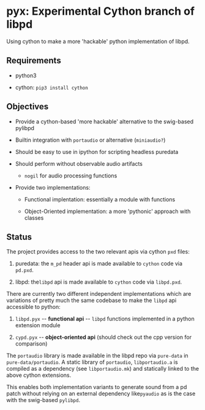# pyx: Experimental Cython branch of libpd

Using cython to make a more 'hackable' python implementation of libpd.


## Requirements

- python3

- cython: `pip3 install cython`


## Objectives

- Provide a cython-based 'more hackable' alternative to the swig-based pylibpd

- Builtin integration with `portaudio` or alternative (`miniaudio?`)

- Should be easy to use in ipython for scripting headless puredata

- Should perform without observable audio artifacts

  - `nogil` for audio processing functions

- Provide two implementations:

  - Functional implentation: essentially a module with functions

  - Object-Oriented implementation: a more 'pythonic' approach with classes


## Status

The project provides access to the two relevant apis via cython `pxd` files:

1. puredata: the `m_pd` header api is made available to `cython` code via `pd.pxd`.

2. libpd: the`libpd` api is made available to `cython` code via `libpd.pxd`.


There are currently two different independent implementations which are variations of pretty much the same codebase to make the `libpd` api accessible to python:

1. `libpd.pyx` -- **functional api** -- `libpd` functions implemented in a python extension module

2. `cypd.pyx` -- **object-oriented api** (should check out the cpp version for comparison)

The `portaudio` library is made available in the libpd repo via `pure-data` in `pure-data/portaudio`. A static library of `portaudio`, `libportaudio.a` is compiled as a dependency (see `libportaudio.mk`) and statically linked to the above cython extensions.

This enables both implementation variants to generate sound from a pd patch without relying on an external dependency like`pyaudio` as is the case with the swig-based `pylibpd`.




